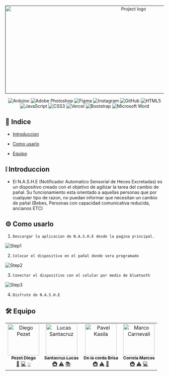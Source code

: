 <p align="center">
  <a href="" rel="noopener">
 <img width=800px height=280px src="https://imgur.com/3Oe17xB.png" alt="Project logo"></a>
</p>
 <div align="center">
  
 ![Arduino](https://img.shields.io/badge/-Arduino-00979D?style=for-the-badge&logo=Arduino&logoColor=white)
 ![Adobe Photoshop](https://img.shields.io/badge/adobe%20photoshop-%2331A8FF.svg?style=for-the-badge&logo=adobe%20photoshop&logoColor=white)
 ![Figma](https://img.shields.io/badge/figma-%23F24E1E.svg?style=for-the-badge&logo=figma&logoColor=white)
 ![Instagram](https://img.shields.io/badge/Instagram-%23E4405F.svg?style=for-the-badge&logo=Instagram&logoColor=white)
 ![GitHub](https://img.shields.io/badge/github-%23121011.svg?style=for-the-badge&logo=github&logoColor=white)
 ![HTML5](https://img.shields.io/badge/html5-%23E34F26.svg?style=for-the-badge&logo=html5&logoColor=white) 
 ![JavaScript](https://img.shields.io/badge/javascript-%23323330.svg?style=for-the-badge&logo=javascript&logoColor=%23F7DF1E) 
 ![CSS3](https://img.shields.io/badge/css3-%231572B6.svg?style=for-the-badge&logo=css3&logoColor=white)
 ![Vercel](https://img.shields.io/badge/vercel-%23000000.svg?style=for-the-badge&logo=vercel&logoColor=white)
 ![Bootstrap](https://img.shields.io/badge/bootstrap-%23563D7C.svg?style=for-the-badge&logo=bootstrap&logoColor=white)
 ![Microsoft Word](https://img.shields.io/badge/Microsoft_Word-2B579A?style=for-the-badge&logo=microsoft-word&logoColor=white)
  
</div>
</p>

## 📝 Indice

- [Introduccion](#about)

- [Como usarlo](#getting_started)

- [Equipo](#authors)





## ❕ Introduccion <a name = "about"></a>
- El N.A.S.H.E (Notificador Automatico Sensorial de Heces Excretadas) es un dispositivo creado con el objetivo de agilizar la tarea del cambio de pañal. Su funcionamiento esta orientado a aquellas personas que por cualquier tipo de razon, no puedan informar que necesitan un cambio de pañal (Bebes, Personas con capacidad comunicativa reducida, ancianos ETC)

## ⚙ Como usarlo <a name = "getting_started"></a>

1. `Descargar la aplicacion de N.A.S.H.E desde la pagina principal.`

  ![Step1](https://imgur.com/uBzuM8a.png)

2. `Colocar el dispositivo en el pañal donde sera programado`

  ![Step2](https://imgur.com/OUc77RZ.png)

3. `Conectar el dispositivo con el celular por medio de bluetooth`

  ![Step3](https://imgur.com/ievtdRH.png)

4. `Disfrute de N.A.S.H.E`


## 🛠 Equipo <a name = "authors"></a>

<table>
  <tbody>
    <tr>
      <td align="center"><a href="https://github.com/diegohpezet"><img src="https://avatars.githubusercontent.com/u/74683374?v=4?s=100" width="100px;" alt="Diego Pezet"/><br /><sub><b>Pezet Diego</b></sub></a><br/><a href=asd title="Diseño">🎨</a>  <a href=asd title="Programacion">💻</a> <a href=asd title="Idea Inicial">💡</a></td>
      <td align="center"><a href="https://github.com/lincNx"><img src="https://avatars.githubusercontent.com/u/56304084?v=4?s=100" width="100px;" alt="Lucas Santacruz"/><br /><sub><b>Santacruz Lucas</b></sub></a><br /><a href="#infra-lukepistrol" title="Infraestructura (Hosting, Herramientas, etc)">🚇</a> <a href="https://github.com/CodeEditApp/CodeEdit/commits?author=lukepistrol" title="Tests">⚠️</a> <a href="https://github.com/CodeEditApp/CodeEdit/commits?author=lukepistrol" title="Documentacion">📚</a></td>  
      <td align="center"><a href="https://github.com/Brisa-dlC"><img src="https://avatars.githubusercontent.com/u/101837577?v=4?s=100" width="100px;" alt="Pavel Kasila"/><br /><sub><b>De la cerda Brisa</b></sub></a><br /><a href="#infra-pkasila" title="Infraestructura (Hosting, Herramientas, etc)">🚇</a> <a href="https://github.com/CodeEditApp/CodeEdit/commits?author=pkasila" title="Tests">⚠️</a> <a href="https://github.com/CodeEditApp/CodeEdit/commits?author=pkasila" title="Diseño">🎨</a></td> 
      <td align="center"><a href="https://github.com/Elmuri"><img src="https://avatars.githubusercontent.com/u/101751763?v=4?s=100" width="100px;" alt="Marco Carnevali"/><br /><sub><b>Correia Marcos</b></sub></a><br /><a href="#infra-MarcoCarnevali" title="Infraestructura (Hosting, Herramientas, etc)">🚇</a> <a href="https://github.com/CodeEditApp/CodeEdit/commits?author=MarcoCarnevali" title="Tests">⚠️</a> <a href="https://github.com/CodeEditApp/CodeEdit/commits?author=MarcoCarnevali" title="Programacion">💻</a></td>     
    </tr>
  </tbody>
</table>

